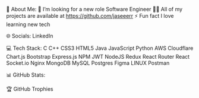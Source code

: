 💫 About Me:
🤝 I’m looking for a new role Software Engineer
👨‍💻 All of my projects are available at https://github.com/jaseeerr
⚡ Fun fact I love learning new tech

🌐 Socials:
LinkedIn

💻 Tech Stack:
C C++ CSS3 HTML5 Java JavaScript Python AWS Cloudflare Chart.js Bootstrap Express.js NPM JWT NodeJS Redux React Router React Socket.io Nginx MongoDB MySQL Postgres Figma LINUX Postman

📊 GitHub Stats:






🏆 GitHub Trophies


